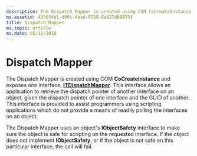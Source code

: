 ```yaml
---
description: The Dispatch Mapper is created using COM CoCreateInstance and exposes one interface, ITDispatchMapper.
ms.assetid: 435034e1-d90c-4bad-8758-8a627d88875f
title: Dispatch Mapper
ms.topic: article
ms.date: 05/31/2018
---
```


# Dispatch Mapper

The Dispatch Mapper is created using COM **CoCreateInstance** and exposes one interface, [**ITDispatchMapper**](/windows/desktop/api/tapi3if/nn-tapi3if-itdispatchmapper). This interface allows an application to retrieve the dispatch pointer of another interface on an object, given the dispatch pointer of one interface and the GUID of another. This interface is provided to assist programmers using scripting applications which do not provide a means of readily polling the interfaces on an object.

The Dispatch Mapper uses an object's **IObjectSafety** interface to make sure the object is safe for scripting on the requested interface. If the object does not implement **IObjectSafety**, or if the object is not safe on this particular interface, the call will fail.

 

 



